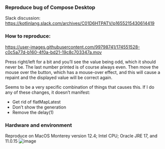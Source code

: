 ### Reproduce bug of Compose Desktop
Slack discussion: https://kotlinlang.slack.com/archives/C01D6HTPATV/p1655215430614419  

### How to reproduce:

https://user-images.githubusercontent.com/99798741/174551528-c0c5a77d-b160-4f0a-bd21-19c8c703347a.mov

Press right/left for a bit and you’ll see the value being odd, which it should never be. The last number printed is of course always even. Then move the mouse over the button, which has a mouse-over effect, and this will cause a repaint and the displayed value will be correct again.  

Seems to be a very specific combination of things that causes this. If I do any of these changes, it doesn’t manifest:  
 - Get rid of flatMapLatest
 - Don’t show the generation
 - Remove the delay(1)

### Hardware and environment
Reproduce on MacOS Monterey version 12.4; Intel CPU; Oracle JRE 17, and 11.0.15
![image](https://user-images.githubusercontent.com/99798741/174551957-37257915-ca1b-4567-acdc-579052a3c2db.png)
